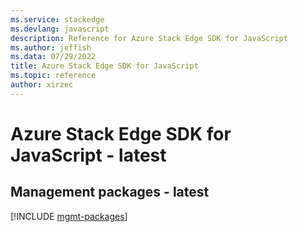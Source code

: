 ```yaml
---
ms.service: stackedge
ms.devlang: javascript
description: Reference for Azure Stack Edge SDK for JavaScript
ms.author: jeffish
ms.data: 07/29/2022
title: Azure Stack Edge SDK for JavaScript
ms.topic: reference
author: xirzec
---
```

# Azure Stack Edge SDK for JavaScript - latest

## Management packages - latest
[!INCLUDE [mgmt-packages](stack-edge-mgmt-index.md)]